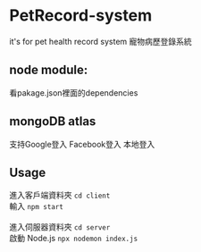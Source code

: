 # PetRecord-system
it's for pet health record system
寵物病歷登錄系統

##  node module: 
   看pakage.json裡面的dependencies
## mongoDB atlas 
 支持Google登入 Facebook登入 本地登入
##  Usage

進入客戶端資料夾 `cd client` <br>
輸入 `npm start` <br>
<br>
進入伺服器資料夾 `cd server` <br>
啟動 Node.js `npx nodemon index.js`  
